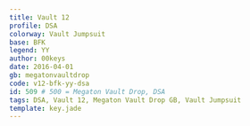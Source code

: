 ```yaml
---
title: Vault 12
profile: DSA
colorway: Vault Jumpsuit
base: BFK
legend: YY
author: 00keys
date: 2016-04-01
gb: megatonvaultdrop
code: v12-bfk-yy-dsa
id: 509 # 500 = Megaton Vault Drop, DSA
tags: DSA, Vault 12, Megaton Vault Drop GB, Vault Jumpsuit
template: key.jade
---
```



